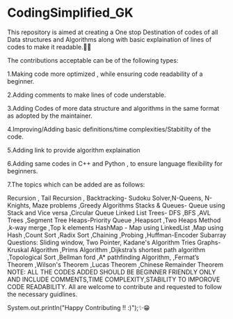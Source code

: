 # CodingSimplified_GK
This repository is aimed at creating a One stop Destination of codes of all Data structures and Algorithms along with basic explaination of lines of codes to make it readable.🎉🥳

The contributions acceptable can be of the following types:

1.Making code more optimized , while ensuring code readability of a beginner.

2.Adding comments to make lines of code understable.

3.Adding Codes of more data structure and algorithms in the same format as adopted by the maintainer.

4.Improving/Adding basic definitions/time complexities/Stabitilty of the code.

5.Adding link to provide algorithm explaination

6.Adding same codes in C++ and Python , to ensure language flexibility for beginners.

7.The topics which can be added are as follows:

Recursion , Tail Recursion , Backtracking- Sudoku Solver,N-Queens, N-Knights, Maze problems ,Greedy Algorithms Stacks & Queues- Queue using Stack and Vice versa ,Circular Queue Linked List Trees- DFS ,BFS ,AVL Trees ,Segment Tree Heaps-Priority Queue ,Heapsort ,Two Heaps Method ,k-way merge ,Top k elements HashMap - Map using LinkedList ,Map using Hash ,Count Sort ,Radix Sort ,Chaining ,Probing ,Huffman-Encoder Subarray Questions: Sliding window, Two Pointer, Kadane's Algorithm Tries Graphs-Kruskal Algorithm ,Prims Algorithm ,Dijkstra’s shortest path algorithm ,Topological Sort ,Bellman ford ,A* pathfinding Algorithm, ,Fermat’s Theorem ,Wilson's Theorem ,Lucas Theorem ,Chinese Remainder Theorem NOTE: ALL THE CODES ADDED SHOULD BE BEGINNER FRIENDLY ONLY AND INCLUDE COMMENTS,TIME COMPLEXITY,STABILITY TO IMPOROVE CODE READABILITY. All are welcome to contribute and requested to follow the necessary guidlines.

System.out.println("Happy Contributing !! :)");✨😁
